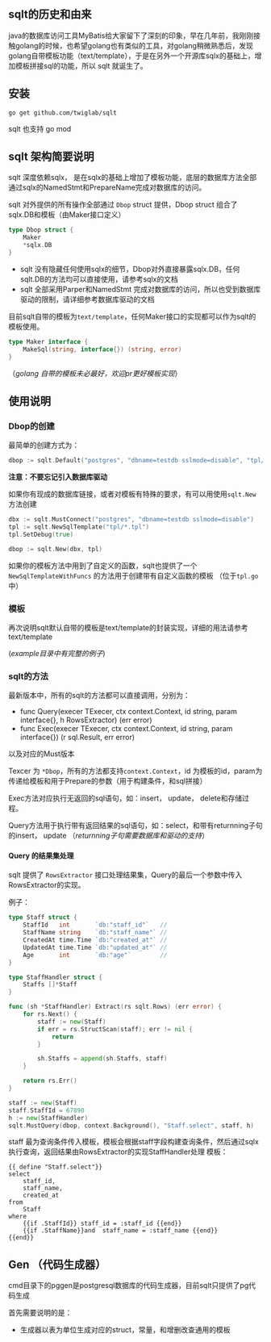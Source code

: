 ## sqlt的历史和由来

java的数据库访问工具MyBatis给大家留下了深刻的印象，早在几年前，我刚刚接触golang的时候，也希望golang也有类似的工具，对golang稍微熟悉后，发现golang自带模板功能（text/template），于是在另外一个开源库sqlx的基础上，增加模板拼接sql的功能，所以 sqlt 就诞生了。

## 安装

```
go get github.com/twiglab/sqlt
```

sqlt 也支持 go mod

## sqlt 架构简要说明

sqlt 深度依赖sqlx， 是在sqlx的基础上增加了模板功能，底层的数据库方法全部通过sqlx的NamedStmt和PrepareName完成对数据库的访问。

sqlt 对外提供的所有操作全部通过 `Dbop` struct 提供，Dbop struct 组合了sqlx.DB和模板（由Maker接口定义）

```go
type Dbop struct {
	Maker
	*sqlx.DB
}
```

- sqlt 没有隐藏任何使用sqlx的细节，Dbop对外直接暴露sqlx.DB，任何sqlt.DB的方法均可以直接使用，请参考sqlx的文档 
- sqlt 全部采用Parper和NamedStmt 完成对数据库的访问，所以也受到数据库驱动的限制，请详细参考数据库驱动的文档

目前sqlt自带的模板为`text/template`，任何Maker接口的实现都可以作为sqlt的模板使用。
```go
type Maker interface {
	MakeSql(string, interface{}) (string, error)
}
```
（*golang 自带的模板未必最好，欢迎pr更好模板实现*）

## 使用说明

### Dbop的创建
最简单的创建方式为：

```go
dbop := sqlt.Default("postgres", "dbname=testdb sslmode=disable", "tpl/*.tpl")
```
**注意：不要忘记引入数据库驱动**

如果你有现成的数据库链接，或者对模板有特殊的要求，有可以用使用`sqlt.New`方法创建

```go
dbx := sqlt.MustConnect("postgres", "dbname=testdb sslmode=disable")
tpl := sqlt.NewSqlTemplate("tpl/*.tpl")
tpl.SetDebug(true)

dbop := sqlt.New(dbx, tpl)
```

如果你的模板方法中用到了自定义的函数，sqlt也提供了一个 `NewSqlTemplateWithFuncs` 的方法用于创建带有自定义函数的模板 （位于`tpl.go`中）

### 模板

再次说明sqlt默认自带的模板是text/template的封装实现，详细的用法请参考text/template

(*example目录中有完整的例子*)

### sqlt的方法

最新版本中，所有的sqlt的方法都可以直接调用，分别为：

- func Query(execer TExecer, ctx context.Context, id string, param interface{}, h RowsExtractor) (err error) 
- func Exec(execer TExecer, ctx context.Context, id string, param interface{}) (r sql.Result, err error) 

以及对应的Must版本

Texcer 为 `*Dbop`，所有的方法都支持`context.Context`，id 为模板的id，param为传递给模板和用于Prepare的参数（用于构建条件，和sql拼接）

Exec方法对应执行无返回的sql语句，如：insert， update， delete和存储过程。

Query方法用于执行带有返回结果的sql语句，如：select，和带有returnning子句的insert， update （*returnning子句需要数据库和驱动的支持*）

#### Query 的结果集处理

sqlt 提供了 `RowsExtractor` 接口处理结果集，Query的最后一个参数中传入RowsExtractor的实现。

例子：
```go
type Staff struct {
	StaffId   int       `db:"staff_id"`   //
	StaffName string    `db:"staff_name"` //
	CreatedAt time.Time `db:"created_at"` //
	UpdatedAt time.Time `db:"updated_at"` //
	Age       int       `db:"age"`        //
}

type StaffHandler struct {
	Staffs []*Staff
}

func (sh *StaffHandler) Extract(rs sqlt.Rows) (err error) {
	for rs.Next() {
		staff := new(Staff)
		if err = rs.StructScan(staff); err != nil {
			return
		}

		sh.Staffs = append(sh.Staffs, staff)
	}

	return rs.Err()
}

staff := new(Staff)
staff.StaffId = 67890
h := new(StaffHandler)
sqlt.MustQuery(dbop, context.Background(), "Staff.select", staff, h)
```
staff 最为查询条件传入模板，模板会根据staff字段构建查询条件，然后通过sqlx执行查询，返回结果由RowsExtractor的实现StaffHandler处理
模板：
```template
{{ define "Staff.select"}}
select
	staff_id,
	staff_name,
	created_at
from
	Staff
where
	{{if .StaffId}} staff_id = :staff_id {{end}}
	{{if .StaffName}}and  staff_name = :staff_name {{end}}
{{end}}
```

## Gen （代码生成器）

cmd目录下的pggen是postgresql数据库的代码生成器，目前sqlt只提供了pg代码生成

首先需要说明的是：
- 生成器以表为单位生成对应的struct，常量，和增删改查通用的模板
